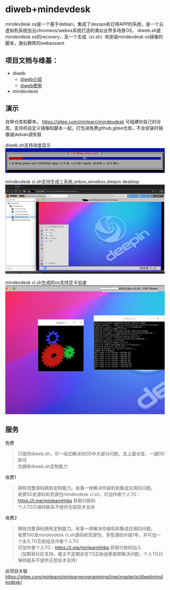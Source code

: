 # diweb+mindevdesk

mindevdesk os是一个基于debian，集成了devops和日用APP的系统，是一个云虚拟机系统加云chromeos/webos系统打造的类似业界多场景OS，
diweb.sh是mindevdesk os的recovery，及一个生成（ci.sh）和安装mindevdesk os镜像的脚本，类似群晖的webassiant

项目文档与维基：
-------

+  diweb
     +  [diweb介绍](/p/wiki/diwebintro/readme.md)
     +  [diweb使用](/p/wiki/diwebusage/readme.md)
+  mindevdesk


演示
--------

自带仓库和脚本。
https://gitee.com/minlearn/mindevdesk
可组建你自己的仓库。支持将自定义镜像和脚本一起，打包进免费github,gitee仓库，不会安装时镜像或debian源失联

diweb.sh支持进度显示
![](/p/wiki/index/ddprogress.png)

mindevdesk ci.sh支持生成三系统,anbox,winebox,deepin desktop
![](/p/wiki/index/lxcdesktops.png)

mindevdesk ci.sh生成的os支持显卡加速
![](/p/wiki/index/gpupassthrough.png)

服务
--------

免费
> 只提供diweb.sh，可一站式解决你DD中大部分问题，去上面仓库，一键DD即可  
> 仅拥有diweb.sh定制能力  

收费1
> 拥有完整源码拥有定制能力。省事一体解决你装机和集成应用的问题。  
> 收费50发源码和资源包mindevdesk ci.sh，可加作者个人TG：https://t.me/minlearnhhbs 获取付款码  
> 个人TG只保持联系不提供无偿技术支持  

收费2
> 拥有完整源码拥有定制能力。省事一体解决你装机和集成应用的问题。  
> 收费100发mindevdesk ci.sh源码和资源包，享受源码升级1年，并可加一个永久TG互助组及作者个人TG  
> 可加作者个人TG：https://t.me/minlearnhhbs 获取付款码加入  
> （加群获社区支持，楼主不定期会在TG互助组里面帮解决问题，个人TG只保持联系不提供无偿技术支持）  

此项目关联 https://gitee.com/minlearn/minlearnprogramming/tree/master/p/diwebmindevdesk/
